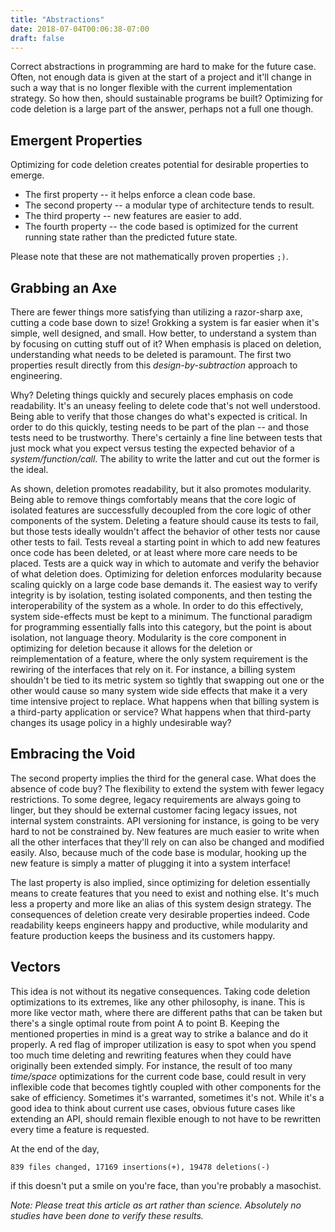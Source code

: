 ```yaml
---
title: "Abstractions"
date: 2018-07-04T00:06:38-07:00
draft: false
---
```

Correct abstractions in programming are hard to make for the future case.
Often, not enough data is given at the start of a project and it'll change in such a way that is no longer flexible with the current implementation strategy.
So how then, should sustainable programs be built?
Optimizing for code deletion is a large part of the answer, perhaps not a full one though.

## Emergent Properties

Optimizing for code deletion creates potential for desirable properties to emerge.

* The first property -- it helps enforce a clean code base.
* The second property -- a modular type of architecture tends to result.
* The third property -- new features are easier to add.
* The fourth property -- the code based is optimized for the current running state rather than the predicted future state.

Please note that these are not mathematically proven properties `;)`.

## Grabbing an Axe

There are fewer things more satisfying than utilizing a razor-sharp axe, cutting a code base down to size!
Grokking a system is far easier when it's simple, well designed, and small.
How better, to understand a system than by focusing on cutting stuff out of it?
When emphasis is placed on deletion, understanding what needs to be deleted is paramount.
The first two properties result directly from this _design-by-subtraction_ approach to engineering.

Why? Deleting things quickly and securely places emphasis on code readability.
It's an uneasy feeling to delete code that's not well understood.
Being able to verify that those changes do what's expected is critical.
In order to do this quickly, testing needs to be part of the plan -- and those tests need to be trustworthy.
There's certainly a fine line between tests that just mock what you expect versus testing the expected behavior of a _system/function/call_.
The ability to write the latter and cut out the former is the ideal.

As shown, deletion promotes readability, but it also promotes modularity.
Being able to remove things comfortably means that the core logic of isolated features are successfully decoupled from the core logic of other components of the system.
Deleting a feature should cause its tests to fail, but those tests ideally wouldn't affect the behavior of other tests nor cause other tests to fail.
Tests reveal a starting point in which to add new features once code has been deleted, or at least where more care needs to be placed.
Tests are a quick way in which to automate and verify the behavior of what deletion does.
Optimizing for deletion enforces modularity because scaling quickly on a large code base demands it.
The easiest way to verify integrity is by isolation, testing isolated components, and then testing the interoperability of the system as a whole.
In order to do this effectively, system side-effects must be kept to a minimum.
The functional paradigm for programming essentially falls into this category, but the point is about isolation, not language theory.
Modularity is the core component in optimizing for deletion because it allows for the deletion or reimplementation of a feature, where the only system requirement is the rewiring of the interfaces that rely on it.
For instance, a billing system shouldn't be tied to its metric system so tightly that swapping out one or the other would cause so many system wide side effects that make it a very time intensive project to replace.
What happens when that billing system is a third-party application or service?
What happens when that third-party changes its usage policy in a highly undesirable way?

## Embracing the Void

The second property implies the third for the general case.
What does the absence of code buy?
The flexibility to extend the system with fewer legacy restrictions.
To some degree, legacy requirements are always going to linger, but they should be external customer facing legacy issues, not internal system constraints.
API versioning for instance, is going to be very hard to not be constrained by.
New features are much easier to write when all the other interfaces that they'll rely on can also be changed and modified easily.
Also, because much of the code base is modular, hooking up the new feature is simply a matter of plugging it into a system interface!

The last property is also implied, since optimizing for deletion essentially means to create features that you need to exist and nothing else.
It's much less a property and more like an alias of this system design strategy.
The consequences of deletion create very desirable properties indeed.
Code readability keeps engineers happy and productive, while modularity and feature production keeps the business and its customers happy.

## Vectors

This idea is not without its negative consequences.
Taking code deletion optimizations to its extremes, like any other philosophy, is inane.
This is more like vector math, where there are different paths that can be taken but there's a single optimal route from point A to point B.
Keeping the mentioned properties in mind is a great way to strike a balance and do it properly.
A red flag of improper utilization is easy to spot when you spend too much time deleting and rewriting features when they could have originally been extended simply.
For instance, the result of too many _time/space_ optimizations for the current code base, could result in very inflexible code that becomes tightly coupled with other components for the sake of efficiency.
Sometimes it's warranted, sometimes it's not.
While it's a good idea to think about current use cases, obvious future cases like extending an API, should remain flexible enough to not have to be rewritten every time a feature is requested.

At the end of the day,
```git
839 files changed, 17169 insertions(+), 19478 deletions(-)
```
if this doesn't put a smile on you're face, than you're probably a masochist.

_Note: Please treat this article as art rather than science. Absolutely no studies have been done to verify these results._
